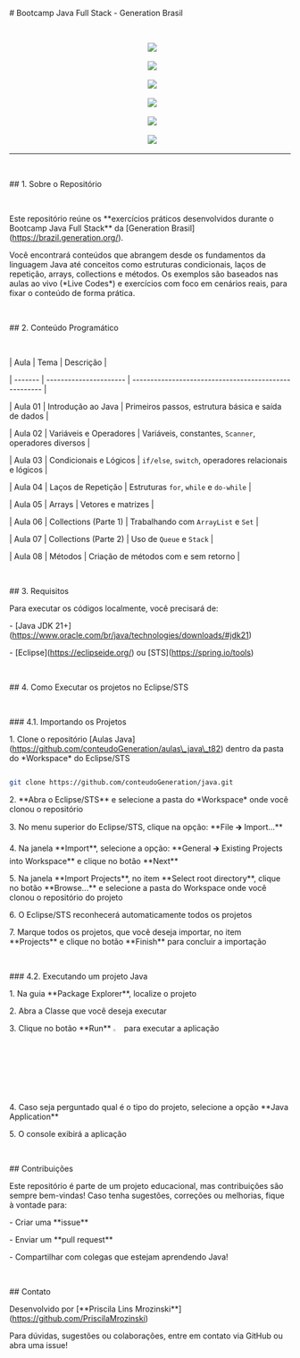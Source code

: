 \# Bootcamp Java Full Stack - Generation Brasil



<br />



<div align="center">

&nbsp; <img src="https://img.shields.io/github/languages/top/conteudoGeneration/java?style=flat-square" />

&nbsp; <img src="https://img.shields.io/github/repo-size/conteudoGeneration/java?style=flat-square" />

&nbsp; <img src="https://img.shields.io/github/languages/count/conteudoGeneration/java?style=flat-square" />

&nbsp; <img src="https://img.shields.io/github/last-commit/conteudoGeneration/java?style=flat-square" />

&nbsp; <img src="https://img.shields.io/github/issues/conteudoGeneration/java?style=flat-square" />

&nbsp; <img src="https://img.shields.io/github/issues-pr/conteudoGeneration/java?style=flat-square" />

</div>





------



<br />



\## 1. Sobre o Repositório



<br />



Este repositório reúne os \*\*exercícios práticos desenvolvidos durante o Bootcamp Java Full Stack\*\* da \[Generation Brasil](https://brazil.generation.org/).



Você encontrará conteúdos que abrangem desde os fundamentos da linguagem Java até conceitos como estruturas condicionais, laços de repetição, arrays, collections e métodos. Os exemplos são baseados nas aulas ao vivo (\*Live Codes\*) e exercícios com foco em cenários reais, para fixar o conteúdo de forma prática.



<br />



\## 2. Conteúdo Programático



<br />



| Aula    | Tema                   | Descrição                                             |

| ------- | ---------------------- | ----------------------------------------------------- |

| Aula 01 | Introdução ao Java     | Primeiros passos, estrutura básica e saída de dados   |

| Aula 02 | Variáveis e Operadores | Variáveis, constantes, `Scanner`, operadores diversos |

| Aula 03 | Condicionais e Lógicos | `if/else`, `switch`, operadores relacionais e lógicos |

| Aula 04 | Laços de Repetição     | Estruturas `for`, `while` e `do-while`                |

| Aula 05 | Arrays                 | Vetores e matrizes                                    |

| Aula 06 | Collections (Parte 1)  | Trabalhando com `ArrayList` e `Set`                   |

| Aula 07 | Collections (Parte 2)  | Uso de `Queue` e `Stack`                              |

| Aula 08 | Métodos                | Criação de métodos com e sem retorno                  |



<br />



\## 3. Requisitos



Para executar os códigos localmente, você precisará de:



\- \[Java JDK 21+](https://www.oracle.com/br/java/technologies/downloads/#jdk21)

\- \[Eclipse](https://eclipseide.org/) ou \[STS](https://spring.io/tools)



<br />



\## 4. Como Executar os projetos no Eclipse/STS



<br />



\### 4.1. Importando os Projetos



1\. Clone o repositório \[Aulas Java](https://github.com/conteudoGeneration/aulas\_java\_t82) dentro da pasta do \*Workspace\* do Eclipse/STS



```bash

git clone https://github.com/conteudoGeneration/java.git

```



2\. \*\*Abra o Eclipse/STS\*\* e selecione a pasta do \*Workspace\* onde você clonou o repositório

3\. No menu superior do Eclipse/STS, clique na opção: \*\*File 🡲 Import...\*\*

4\. Na janela \*\*Import\*\*, selecione a opção: \*\*General 🡲 Existing Projects into Workspace\*\* e clique no botão \*\*Next\*\*

5\. Na janela \*\*Import Projects\*\*, no item \*\*Select root directory\*\*, clique no botão \*\*Browse...\*\* e selecione a pasta do Workspace onde você clonou o repositório do projeto

6\. O Eclipse/STS reconhecerá automaticamente todos os projetos

7\. Marque todos os projetos, que você deseja importar, no item \*\*Projects\*\* e clique no botão \*\*Finish\*\* para concluir a importação



<br />



\### 4.2. Executando um projeto Java



1\. Na guia \*\*Package Explorer\*\*, localize o projeto

2\. Abra a Classe que você deseja executar

3\. Clique no botão \*\*Run\*\* <img src="https://i.imgur.com/MtBQjUp.png" title="source: imgur.com" width="3%"/> para executar a aplicação

4\. Caso seja perguntado qual é o tipo do projeto, selecione a opção \*\*Java Application\*\*

5\. O console exibirá a aplicação



<br />



\## Contribuições



Este repositório é parte de um projeto educacional, mas contribuições são sempre bem-vindas! Caso tenha sugestões, correções ou melhorias, fique à vontade para:



\- Criar uma \*\*issue\*\*

\- Enviar um \*\*pull request\*\*

\- Compartilhar com colegas que estejam aprendendo Java!



<br />



\##  Contato



Desenvolvido por \[\*\*Priscila Lins Mrozinski\*\*](https://github.com/PriscilaMrozinski)

Para dúvidas, sugestões ou colaborações, entre em contato via GitHub ou abra uma issue!

